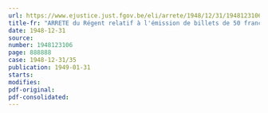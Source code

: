 ```yaml
---
url: https://www.ejustice.just.fgov.be/eli/arrete/1948/12/31/1948123106/justel
title-fr: "ARRETE du Régent relatif à l'émission de billets de 50 francs circulant pour compte du Fonds monétaire"
date: 1948-12-31
source:
number: 1948123106
page: 888888
case: 1948-12-31/35
publication: 1949-01-31
starts:
modifies:
pdf-original:
pdf-consolidated:
---
```


